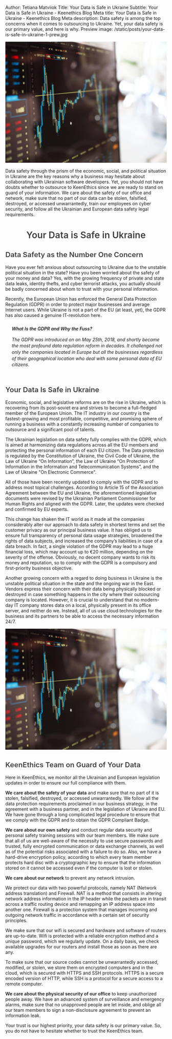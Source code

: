 Author: Tetiana Matviiok
Title: Your Data is Safe in Ukraine
Subtitle: Your Data is Safe in Ukraine - Keenethics Blog
Meta title: Your Data is Safe in Ukraine - Keenethics Blog
Meta description: Data safety is among the top concerns when it comes to outsourcing to Ukraine. Yet, your data safety is our primary value, and here is why.
Preview image: /static/posts/your-data-is-safe-in-ukraine-1-prew.jpg

![Data](/static/posts/your-data-is-safe-in-ukraine-1.jpg)

Data safety through the prism of the economic, social, and political situation in Ukraine are the key reasons why a business may hesitate about collaborating with Ukrainian software developers. Yet, you should not have doubts whether to outsource to KeenEthics since we are ready to stand on guard of your information. We care about the safety of our office and network, make sure that no part of our data can be stolen, falsified, destroyed, or accessed unwarrantedly, train our employees on cyber security, and follow all the Ukrainian and European data safety legal requirements.

<div align="center">
  <h1 style="font-weight: 600; color: rgba(0,0,0,0.75)">Your Data is Safe in Ukraine</h1>
</div>

<div>
  <h2 style="font-weight: 600; font-size: 22px; color: rgba(0,0,0,0.75)">Data Safety as the Number One Concern</h2>
</div>

Have you ever felt anxious about outsourcing to Ukraine due to the unstable political situation in the state? Have you been worried about the safety of your money and data? Yes, with the growing frequency of private and state data leaks, identity thefts, and cyber terrorist attacks, you actually should be badly concerned about whom to trust with your personal information.

Recently, the European Union has enforced the General Data Protection Regulation (GDPR) in order to protect major businesses and average Internet users. While Ukraine is not a part of the EU (at least, yet), the GDPR has also caused a genuine IT-revolution here.

<div style="max-width: 550px; margin-left: auto; font-style: italic; padding: 10px 0 10px 20px; line-height: 1.4">
  <div style="font-weight: 600">What Is the GDPR and Why the Fuss?</div>
  <p>
    The GDPR was introduced on on May 25th, 2018, and shortly became the most profound data regulation reform in decades. It challenged not only the companies located in Europe but all the businesses regardless of their geographical location who deal with some personal data of EU citizens.
  </p>
</div>

<div>
  <h2 style="font-weight: 600; font-size: 22px; color: rgba(0,0,0,0.75)">Your Data Is Safe in Ukraine</h2>
</div>

Economic, social, and legislative reforms are on the rise in Ukraine, which is recovering from its post-soviet era and strives to become a full-fledged member of the European Union. The IT industry in our country is the fastest-growing and most profitable, competitive, and promising sphere of running a business with a constantly increasing number of companies to outsource and a significant pool of talents. 

The Ukrainian legislation on data safety fully complies with the GDPR, which is aimed at harmonizing data regulations across all the EU members and protecting the personal information of each EU citizen. The Data protection is regulated by the Constitution of Ukraine, the Civil Code of Ukraine, the Law of Ukraine “On Information”, the Law of Ukraine “On Protection of Information in the Information and Telecommunication Systems”, and the Law of Ukraine "On Electronic Commerce". 

All of those have been recently updated to comply with the GDPR and to address most topical challenges. According to Article 15 of the Association Agreement between the EU and Ukraine, the aforementioned legislative documents were revised by the Ukrainian Parliament Commissioner for Human Rights and aligned with the GDPR. Later, the updates were checked and confirmed by EU experts.

This change has shaken the IT world as it made all the companies considerably alter our approach to data safety in shortest terms and set the customer privacy as our principal business value. It has obliged us to ensure full transparency of personal data usage strategies, broadened the rights of data subjects, and increased the company’s liabilities in case of a data breach. In fact, a single violation of the GDPR may lead to a huge financial loss, which may account up to €20 million, depending on the severity of the offense. Obviously, no decent company wants to risk its money and reputation, so to comply with the GDPR is a compulsory and first-priority business objective.

Another growing concern with a regard to doing business in Ukraine is the unstable political situation in the state and the ongoing war in the East. Vendors express their concern with their data being physically blocked or destroyed in case something happens in the city where their outsourcing company is located. However, it is crucial to understand that no modern-day IT company stores data on a local, physically present in its office server, and neither do we. Instead, all of us use cloud technologies for the business and its partners to be able to access the necessary information 24/7.

![Data](/static/posts/your-data-is-safe-in-ukraine-1.jpg)

<div>
  <h2 style="font-weight: 600; font-size: 22px; color: rgba(0,0,0,0.75)">KeenEthics Team on Guard of Your Data</h2>
</div>

Here in KeenEthics, we monitor all the Ukrainian and European legislation updates in order to ensure our full compliance with them.

<p>
  <span style="font-weight: 600">We care about the safety of your data</span> and make sure that no part of it is stolen, falsified, destroyed, or accessed unwarrantedly. We follow all the data protection requirements proclaimed in our business strategy, in the agreement with a business partner, and in the legislation of Ukraine and EU. We have gone through a long complicated legal procedure to ensure that we comply with the GDPR and to obtain the GDPR Compliant Badge.
</p>

<p>
  <span style="font-weight: 600">We care about our own safety</span> and conduct regular data security and personal safety training sessions with our team members. We make sure that all of us are well-aware of the necessity to use secure passwords and trusted, fully encrypted communication or data exchange channels, as well as of the potential risks associated with a failure to do so. Also, we have a hard-drive encryption policy, according to which every team member protects hard disc with a cryptographic key to ensure that the information stored on it cannot be accessed even if the computer is lost or stolen.
</p>

<p>
  <span style="font-weight: 600">We care about our network</span> to prevent any network intrusion.
</p>

We protect our data with two powerful protocols, namely NAT (Network address translation) and Firewall. NAT is a method that consists in altering network address information in the IP header while the packets are in transit across a traffic routing device and remapping an IP address space into another one. Firewall is a protection system that manages incoming and outgoing network traffic in accordance with a certain set of security principles. 

We make sure that our wifi is secured and hardware and software of routers are up-to-date. Wifi is protected with a reliable encryption method and a unique password, which we regularly update. On a daily basis, we check available upgrades for our routers and install those as soon as there are any.

To make sure that our source codes cannot be unwarrantedly accessed, modified, or stolen, we store them on encrypted computers and in the cloud, which is secured with HTTPS and SSH protocols. HTTPS is a secure encoded version of HTTP, while SSH is a protocol for a secure access to a remote computer. 

<p>
  <span style="font-weight: 600">We care about the physical security of our office</span> to keep unauthorized people away. We have an advanced system of surveillance and emergency alarms, make sure that no unapproved people are let inside, and oblige all our team members to sign a non-disclosure agreement to prevent an information leak.
</p>

Your trust is our highest priority, your data safety is our primary value. So, you do not have to hesitate whether to trust the KeenEthics team.